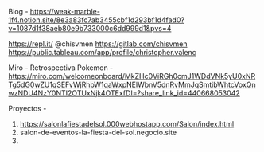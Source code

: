 
Blog - https://weak-marble-1f4.notion.site/8e3a83fc7ab3455cbf1d293bf1d4fad0?v=1087d1f38aeb80e9b733000c6dd999d1&pvs=4

https://repl.it/ @chisvmen 
https://gitlab.com/chisvmen 
https://public.tableau.com/app/profile/christopher.valenc

Miro - Retrospectiva Pokemon - https://miro.com/welcomeonboard/MkZHc0ViRGh0cmJ1WDdVNk5yU0xNRTg5dG0wZU1qSEFvWjRhbW1qaWxpNElWbnV5dnRvMmJqSmtibWhtcVoxQnwzNDU4NzY0NTI2OTUxNjk4OTExfDI=?share_link_id=440668053042

Proyectos - 
1. https://salonlafiestadelsol.000webhostapp.com/Salon/index.html
2. salon-de-eventos-la-fiesta-del-sol.negocio.site
3. 
